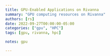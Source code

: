 ```yaml
---
title: GPU-Enabled Applications on Rivanna
summary: "GPU computing resources on Rivanna"
authors: [rs]
date: 2022-09-27T00:00:00-05:00
categories: ["gpu", "HPC"]
tags: [gpu, rivanna, hpc]

notes: gpu

---
```


